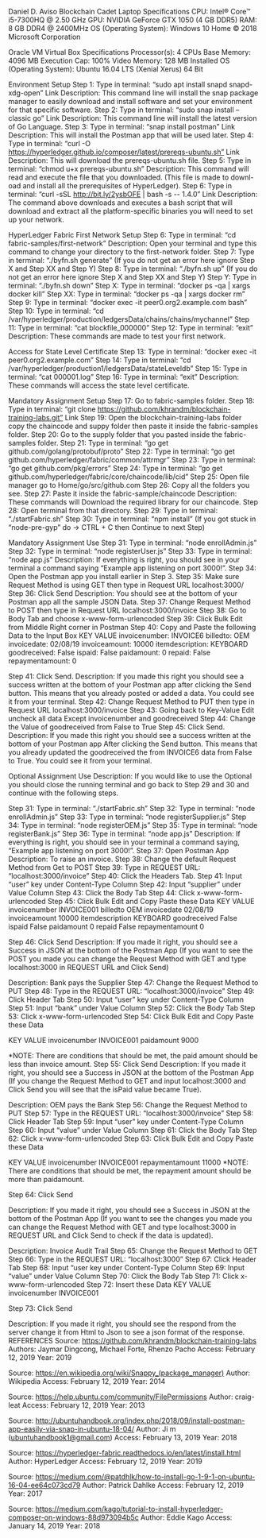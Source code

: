 Daniel D. Aviso
Blockchain Cadet
Laptop Specifications
CPU: Intel® Core™ i5-7300HQ @ 2.50 GHz
GPU: NVIDIA GeForce GTX 1050 (4 GB DDR5)
RAM: 8 GB DDR4 @ 2400MHz
OS (Operating System): Windows 10 Home © 2018 Microsoft Corporation

Oracle VM Virtual Box Specifications
Processor(s): 4 CPUs
Base Memory: 4096 MB
Execution Cap: 100%
Video Memory: 128 MB
Installed OS (Operating System): Ubuntu 16.04 LTS (Xenial Xerus) 64 Bit

Environment Setup
Step 1: Type in terminal: “sudo apt install snapd snapd-xdg-open” Link
Description: This command line will install the snap package manager to easily download and install software and set your environment for that specific software.
Step 2: Type in terminal: “sudo snap install –classic go”  Link
Description: This command line will install the latest version of Go Language.
Step 3:   Type in terminal: “snap install postman”  Link
Description: This will install the Postman app that will be used later.
Step 4: Type in terminal: “curl -O https://hyperledger.github.io/composer/latest/prereqs-ubuntu.sh” Link
Description: This will download the prereqs-ubuntu.sh file. 
Step 5: Type in terminal: “chmod u+x prereqs-ubuntu.sh”
Description: This command will read and execute the file that you downloaded. (This file is made to downl-oad and install all the prerequisites of HyperLedger).
Step 6: Type in terminal: “curl -sSL http://bit.ly/2ysbOFE | bash -s -- 1.4.0” Link
Description: The command above downloads and executes a bash script that will download and extract all the platform-specific binaries you will need to set up your network.

HyperLedger Fabric First Network Setup
Step 6: Type in terminal: “cd fabric-samples/first-network”
Description: Open your terminal and type this command to change your directory to the first-network folder.
Step 7: Type in terminal: “./byfn.sh generate” (If you do not get an error here ignore Step X and Step XX and Step Y)
Step 8: Type in terminal: “./byfn.sh up” (If you do not get an error here ignore Step X and Step XX and Step Y)
Step Y: Type in terminal: “./byfn.sh down”
Step X: Type in terminal: “docker ps -qa | xargs docker kill”
Step XX: Type in terminal: “docker ps -qa | xargs docker rm”
Step 9:  Type in terminal: “docker exec -it peer0.org2.example.com bash”
Step 10: Type in terminal: “cd /var/hyperledger/production/ledgersData/chains/chains/mychannel”
Step 11: Type in terminal: “cat blockfile_000000”
Step 12: Type in terminal: “exit”
Description: These commands are made to test your first network.

Access for State Level Certificate
Step 13:  Type in terminal: “docker exec -it peer0.org2.example.com”
Step 14: Type in terminal: “cd /var/hyperledger/production1/ledgersData/stateLeveldb”
Step 15: Type in terminal: “cat 000001.log”
Step 16: Type in terminal: “exit”
Description: These commands will access the state level certificate.

Mandatory Assignment Setup
Step 17: Go to fabric-samples folder.
Step 18: Type in terminal: “git clone https://github.com/khrandm/blockchain-training-labs.git” Link
Step 19: Open the blockchain-training-labs folder copy the chaincode and suppy folder then paste it inside the fabric-samples folder.
Step 20: Go to the supply folder that you pasted inside the fabric-samples folder.
Step 21: Type in terminal: “go get github.com/golang/protobuf/proto”
Step 22: Type in terminal: “go get github.com/hyperledger/fabric/common/attrmgr”
Step 23: Type in terminal: “go get github.com/pkg/errors”
Step 24: Type in terminal: “go get github.com/hyperledger/fabric/core/chaincode/lib/cid”
Step 25: Open file manager go to Home/go/src/github.com
Step 26: Copy all the folders you see.
Step 27: Paste it inside the fabric-sample/chaincode
Description: These commands will Download the required library for our chaincode.
Step 28: Open terminal from that directory.
Step 29: Type in terminal: “./startFabric.sh”
Step 30: Type in terminal: “npm install” (If you got stuck in “node-pre-gyp” do -> CTRL + C then Continue to next Step)

Mandatory Assignment Use
Step 31: Type in terminal: “node enrollAdmin.js”
Step 32: Type in terminal: “node registerUser.js”
Step 33: Type in terminal: “node app.js”
Description: If everything is right, you should see in your terminal a command saying “Example app listening on port 3000!”.
Step 34: Open the Postman app you install earlier in Step 3.
Step 35: Make sure Request Method is using GET then type in Request URL localhost:3000/
Step 36: Click Send
Description: You should see at the bottom of your Postman app all the sample JSON Data.
Step 37: Change Request Method to POST then type in Request URL localhost:3000/invoice
Step 38: Go to Body Tab and choose x-www-form-urlencoded
Step 39: Click Bulk Edit from Middle Right corner in Postman
Step 40: Copy and Paste the following Data to the Input Box 
KEY 			VALUE
invoicenumber:		INVOICE6
billedto:		OEM
invoicedate:		02/08/19
invoiceamount:		10000
itemdescription:	KEYBOARD
goodreceived:		False
ispaid:			False
paidamount:		0
repaid:			False
repaymentamount:	0

Step 41: Click Send.
Description: If you made this right you should see a success written at the bottom of your Postman app after clicking the Send button. This means that you already posted or added a data. You could see it from your terminal.
Step 42: Change Request Method to PUT then type in Request URL localhost:3000/invoice
Step 43: Going back to Key-Value Edit uncheck all data Except invoicenumber and goodreceived
Step 44: Change the Value of goodreceived from False to True
Step 45: Click Send.
Description: If you made this right you should see a success written at the bottom of your Postman app
After clicking the Send button. This means that you already updated the goodreceived the from INVOICE6 data from False to True. You could see it from your terminal.

Optional Assignment Use
Description: If you would like to use the Optional you should close the running terminal and go back to Step 29 and 30 and continue with the following steps.

Step 31: Type in terminal: “./startFabric.sh”
Step 32: Type in terminal: “node enrollAdmin.js”
Step 33: Type in terminal: “node registerSupplier.js”
Step 34: Type in terminal: “node registerOEM.js”
Step 35: Type in terminal: “node registerBank.js”
Step 36: Type in terminal: “node app.js”
Description: If everything is right, you should see in your terminal a command saying, “Example app listening on port 3000!”.
Step 37: Open Postman App
Description: To raise an invoice.
Step 38: Change the default Request Method from Get to POST 
Step 39: Type in REQUEST URL: “localhost:3000/invoice”
Step 40: Click the Headers Tab.
Step 41: Input “user” key under Content-Type Column
Step 42: Input “supplier” under Value Column
Step 43: Click the Body Tab
Step 44: Click x-www-form-urlencoded
Step 45: Click Bulk Edit and Copy Paste these Data
KEY		       VALUE
invoicenumber          INVOICE001
billedto                	OEM
invoicedate             	02/08/19
invoiceamount          10000
itemdescription        KEYBOARD
goodreceived            False
ispaid                  	False
paidamount              	0
repaid                  	False
repaymentamount   0

Step 46: Click Send 
Description: If you made it right, you should see a Success in JSON at the bottom of the Postman App
(If you want to see the POST you made you can change the Request Method with GET and type localhost:3000 in REQUEST URL and Click Send)

Description: Bank pays the Supplier
Step 47: Change the Request Method to PUT
Step 48: Type in the REQUEST URL: “localhost:3000/invoice”
Step 49: Click Header Tab
Step 50: Input “user” key under Content-Type Column
Step 51: Input “bank” under Value Column
Step 52: Click the Body Tab
Step 53: Click x-www-form-urlencoded
Step 54: Click Bulk Edit and Copy Paste these Data

KEY		       VALUE
invoicenumber          INVOICE001
paidamount              9000

*NOTE: There are conditions that should be met, the paid amount should be less than invoice amount.
Step 55: Click Send
Description: If you made it right, you should see a Success in JSON at the bottom of the Postman App
(If you change the Request Method to GET and input localhost:3000 and Click Send you will see that the isPaid value became True).




Description: OEM pays the Bank
Step 56: Change the Request Method to PUT
Step 57: Type in the REQUEST URL: “localhost:3000/invoice”
Step 58: Click Header Tab
Step 59: Input “user” key under Content-Type Column
Step 60: Input “value” under Value Column
Step 61: Click the Body Tab
Step 62: Click x-www-form-urlencoded
Step 63: Click Bulk Edit and Copy Paste these Data

KEY		       VALUE
invoicenumber          INVOICE001
repaymentamount   11000
*NOTE: There are conditions that should be met, the repayment amount should be more than paidamount.

Step 64: Click Send

Description: If you made it right, you should see a Success in JSON at the bottom of the Postman App
(If you want to see the changes you made you can change the Request Method with GET and type localhost:3000 in REQUEST URL and Click Send to check if the data is updated).

Description: Invoice Audit Trail
Step 65: Change the Request Method to GET
Step 66: Type in the REQUEST URL: “localhost:3000”
Step 67: Click Header Tab
Step 68: Input “user key under Content-Type Column
Step 69: Input “value” under Value Column
Step 70: Click the Body Tab
Step 71: Click x-www-form-urlencoded
Step 72:  Insert these Data
KEY		       VALUE
invoicenumber 	INVOICE001 

Step 73: Click Send

Description: If you made it right, you should see the respond from the server change it from Html to Json to see a json format of the response.
REFERENCES
Source: https://github.com/khrandm/blockchain-training-labs
Authors: Jaymar Dingcong,
	  Michael Forte,
	  Rhenzo Pacho
Access: February 12, 2019
Year: 2019

Source: https://en.wikipedia.org/wiki/Snappy_(package_manager)
Author: Wikipedia
Access: February 12, 2019
Year: 2014

Source: https://help.ubuntu.com/community/FilePermissions
Author: craig-leat
Access: February 12, 2019
Year: 2013

Source: http://ubuntuhandbook.org/index.php/2018/09/install-postman-app-easily-via-snap-in-ubuntu-18-04/
Author: Ji m (ubuntuhandbook1@gmail.com)
Access: February 13, 2019
Year: 2018

Source: https://hyperledger-fabric.readthedocs.io/en/latest/install.html
Author: HyperLedger
Access: February 12, 2019
Year: 2019

Source: https://medium.com/@patdhlk/how-to-install-go-1-9-1-on-ubuntu-16-04-ee64c073cd79
Author: Patrick Dahlke
Access: February 12, 2019
Year: 2017

Source: https://medium.com/kago/tutorial-to-install-hyperledger-composer-on-windows-88d973094b5c
Author: Eddie Kago
Access: January 14, 2019
Year: 2018
